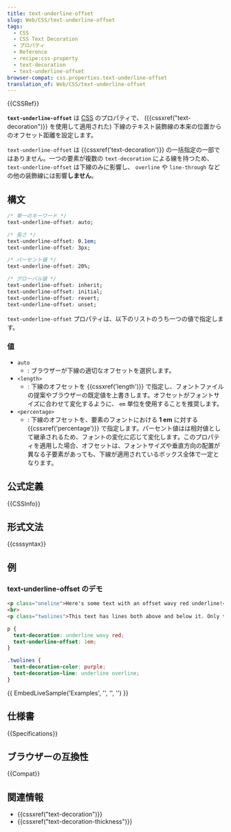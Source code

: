 ```yaml
---
title: text-underline-offset
slug: Web/CSS/text-underline-offset
tags:
  - CSS
  - CSS Text Decoration
  - プロパティ
  - Reference
  - recipe:css-property
  - text-decoration
  - text-underline-offset
browser-compat: css.properties.text-underline-offset
translation_of: Web/CSS/text-underline-offset
---
```

{{CSSRef}}

**`text-underline-offset`** は [CSS](/ja/docs/Web/CSS) のプロパティで、 ({{cssxref("text-decoration")}} を使用して適用された) 下線のテキスト装飾線の本来の位置からのオフセット距離を設定します。

`text-underline-offset` は {{cssxref('text-decoration')}} の一括指定の一部ではありません。一つの要素が複数の `text-decoration` による線を持つため、 `text-underline-offset` は下線のみに影響し、 `overline` や `line-through` などの他の装飾線には影響**しません**。

## 構文

```css
/* 単一のキーワード */
text-underline-offset: auto;

/* 長さ */
text-underline-offset: 0.1em;
text-underline-offset: 3px;

/* パーセント値 */
text-underline-offset: 20%;

/* グローバル値 */
text-underline-offset: inherit;
text-underline-offset: initial;
text-underline-offset: revert;
text-underline-offset: unset;
```

`text-underline-offset` プロパティは、以下のリストのうち一つの値で指定します。

### 値

- `auto`
  - : ブラウザーが下線の適切なオフセットを選択します。
- `<length>`
  - : 下線のオフセットを {{cssxref('length')}} で指定し、フォントファイルの提案やブラウザーの既定値を上書きします。オフセットがフォントサイズに合わせて変化するように、 `em` 単位を使用することを推奨します。
- `<percentage>`
  - : 下線のオフセットを、要素のフォントにおける **1 em** に対する {{cssxref('percentage')}} で指定します。パーセント値はは相対値として継承されるため、フォントの変化に応じて変化します。このプロパティを適用した場合、オフセットは、フォントサイズや垂直方向の配置が異なる子要素があっても、下線が適用されているボックス全体で一定となります。

## 公式定義

{{CSSInfo}}

## 形式文法

{{csssyntax}}

<h2 id="Examples">例</h2>

### text-underline-offset のデモ

```html
<p class="oneline">Here's some text with an offset wavy red underline!</p>
<br>
<p class="twolines">This text has lines both above and below it. Only the bottom one is offset.</p>
```

```css
p {
  text-decoration: underline wavy red;
  text-underline-offset: 1em;
}

.twolines {
  text-decoration-color: purple;
  text-decoration-line: underline overline;
}
```

{{ EmbedLiveSample('Examples', '', '', '') }}

## 仕様書

{{Specifications}}

## ブラウザーの互換性

{{Compat}}

## 関連情報

- {{cssxref("text-decoration")}}
- {{cssxref("text-decoration-thickness")}}
